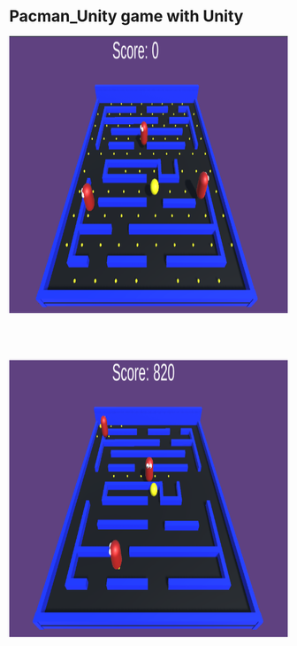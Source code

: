 # Pacman_Unity game with Unity

<img src="https://github.com/kayayakup/Pacman_Unity/blob/master/Assets/Photos/Pacman%20Photo1.png?raw=true" width="1000" height="500" /> <br><br><br><br><br>

<img src="https://github.com/kayayakup/Pacman_Unity/blob/master/Assets/Photos/Pacman%20Photo%202.png?raw=true" width="1000" height="500" />
